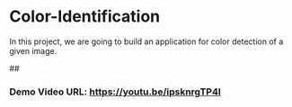 # Color-Identification
In this project, we are going to build an application for color detection of a given image.

##<h3> Demo Video URL: https://youtu.be/ipsknrgTP4I </h3>


